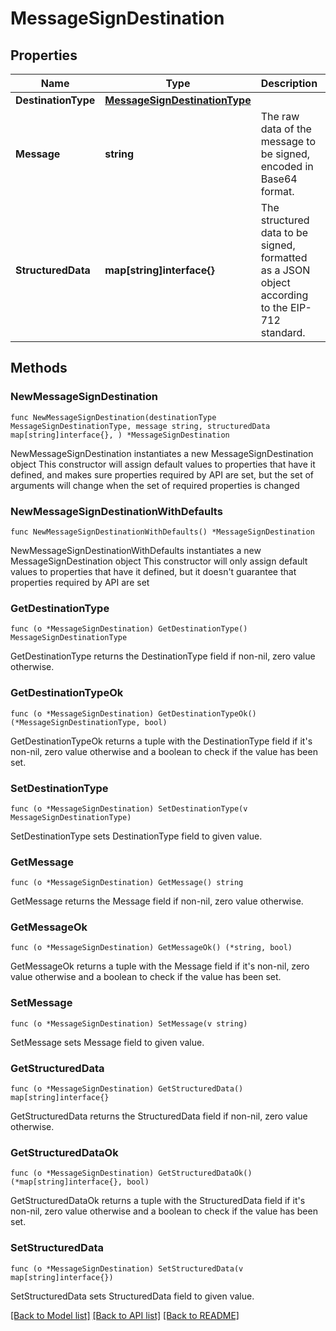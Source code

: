 # MessageSignDestination

## Properties

Name | Type | Description | Notes
------------ | ------------- | ------------- | -------------
**DestinationType** | [**MessageSignDestinationType**](MessageSignDestinationType.md) |  | 
**Message** | **string** | The raw data of the message to be signed, encoded in Base64 format. | 
**StructuredData** | **map[string]interface{}** | The structured data to be signed, formatted as a JSON object according to the EIP-712 standard. | 

## Methods

### NewMessageSignDestination

`func NewMessageSignDestination(destinationType MessageSignDestinationType, message string, structuredData map[string]interface{}, ) *MessageSignDestination`

NewMessageSignDestination instantiates a new MessageSignDestination object
This constructor will assign default values to properties that have it defined,
and makes sure properties required by API are set, but the set of arguments
will change when the set of required properties is changed

### NewMessageSignDestinationWithDefaults

`func NewMessageSignDestinationWithDefaults() *MessageSignDestination`

NewMessageSignDestinationWithDefaults instantiates a new MessageSignDestination object
This constructor will only assign default values to properties that have it defined,
but it doesn't guarantee that properties required by API are set

### GetDestinationType

`func (o *MessageSignDestination) GetDestinationType() MessageSignDestinationType`

GetDestinationType returns the DestinationType field if non-nil, zero value otherwise.

### GetDestinationTypeOk

`func (o *MessageSignDestination) GetDestinationTypeOk() (*MessageSignDestinationType, bool)`

GetDestinationTypeOk returns a tuple with the DestinationType field if it's non-nil, zero value otherwise
and a boolean to check if the value has been set.

### SetDestinationType

`func (o *MessageSignDestination) SetDestinationType(v MessageSignDestinationType)`

SetDestinationType sets DestinationType field to given value.


### GetMessage

`func (o *MessageSignDestination) GetMessage() string`

GetMessage returns the Message field if non-nil, zero value otherwise.

### GetMessageOk

`func (o *MessageSignDestination) GetMessageOk() (*string, bool)`

GetMessageOk returns a tuple with the Message field if it's non-nil, zero value otherwise
and a boolean to check if the value has been set.

### SetMessage

`func (o *MessageSignDestination) SetMessage(v string)`

SetMessage sets Message field to given value.


### GetStructuredData

`func (o *MessageSignDestination) GetStructuredData() map[string]interface{}`

GetStructuredData returns the StructuredData field if non-nil, zero value otherwise.

### GetStructuredDataOk

`func (o *MessageSignDestination) GetStructuredDataOk() (*map[string]interface{}, bool)`

GetStructuredDataOk returns a tuple with the StructuredData field if it's non-nil, zero value otherwise
and a boolean to check if the value has been set.

### SetStructuredData

`func (o *MessageSignDestination) SetStructuredData(v map[string]interface{})`

SetStructuredData sets StructuredData field to given value.



[[Back to Model list]](../README.md#documentation-for-models) [[Back to API list]](../README.md#documentation-for-api-endpoints) [[Back to README]](../README.md)


